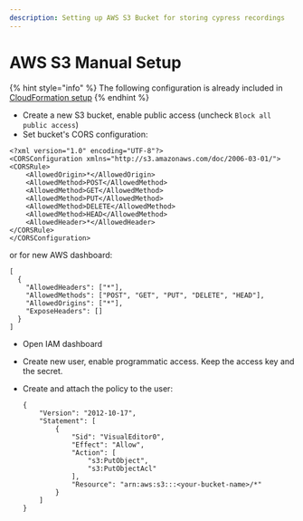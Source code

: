 ```yaml
---
description: Setting up AWS S3 Bucket for storing cypress recordings
---
```


# AWS S3 Manual Setup

{% hint style="info" %}
The following configuration is already included in [CloudFormation setup](./#cloud-formation)
{% endhint %}

* Create a new S3 bucket, enable public access \(uncheck `Block all public access`\)
* Set bucket's CORS configuration:

```text
<?xml version="1.0" encoding="UTF-8"?>
<CORSConfiguration xmlns="http://s3.amazonaws.com/doc/2006-03-01/">
<CORSRule>
    <AllowedOrigin>*</AllowedOrigin>
    <AllowedMethod>POST</AllowedMethod>
    <AllowedMethod>GET</AllowedMethod>
    <AllowedMethod>PUT</AllowedMethod>
    <AllowedMethod>DELETE</AllowedMethod>
    <AllowedMethod>HEAD</AllowedMethod>
    <AllowedHeader>*</AllowedHeader>
</CORSRule>
</CORSConfiguration>
```

or for new AWS dashboard:

```text
[
  {
    "AllowedHeaders": ["*"],
    "AllowedMethods": ["POST", "GET", "PUT", "DELETE", "HEAD"],
    "AllowedOrigins": ["*"],
    "ExposeHeaders": []
  }
]
```

* Open IAM dashboard
* Create new user, enable programmatic access. Keep the access key and the secret.
* Create and attach the policy to the user:

  ```text
  {
      "Version": "2012-10-17",
      "Statement": [
          {
              "Sid": "VisualEditor0",
              "Effect": "Allow",
              "Action": [
                  "s3:PutObject",
                  "s3:PutObjectAcl"
              ],
              "Resource": "arn:aws:s3:::<your-bucket-name>/*"
          }
      ]
  }
  ```

